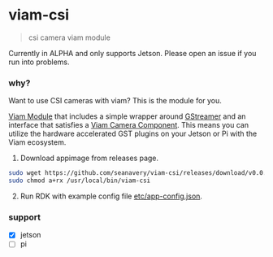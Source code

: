 # viam-csi
> csi camera viam module


Currently in ALPHA and only supports Jetson. Please open an issue if you run into problems.

### why?

Want to use CSI cameras with viam? This is the module for you. 

[Viam Module](https://docs.viam.com/extend/modular-resources/) that includes a simple wrapper around [GStreamer](https://gstreamer.freedesktop.org/documentation/?gi-language=c) and an interface that satisfies a [Viam Camera Component](https://docs.viam.com/components/camera/webcam/). This means you can utilize the hardware accelerated GST plugins on your Jetson or Pi with the Viam ecosystem.

1. Download appimage from releases page.
```bash
sudo wget https://github.com/seanavery/viam-csi/releases/download/v0.0.1/viam-csi-0.0.1-aarch64.AppImage -O /usr/local/bin/viam-csi
sudo chmod a+rx /usr/local/bin/viam-csi
```

2. Run RDK with example config file [etc/app-config.json](https://github.com/seanavery/viam-csi/blob/master/etc/app-config.json).

### support
- [x] jetson
- [ ] pi
